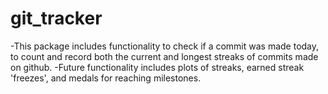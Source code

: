 # git_tracker

-This package includes functionality to check if a commit was made today, to count and record both the current and longest streaks of commits made on github.
-Future functionality includes plots of streaks, earned streak 'freezes', and medals for reaching milestones.